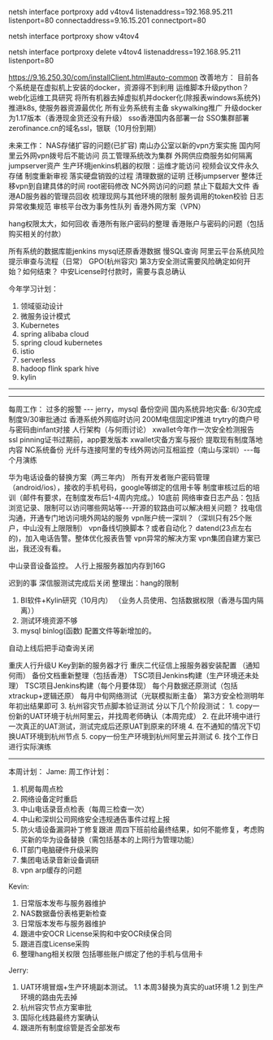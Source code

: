 netsh interface portproxy add v4tov4 listenaddress=192.168.95.211 listenport=80 connectaddress=9.16.15.201 connectport=80

netsh interface portproxy show v4tov4

netsh interface portproxy delete v4tov4 listenaddress=192.168.95.211 listenport=80

https://9.16.250.30/com/installClient.html#auto-common
改善地方：
目前各个系统是在虚拟机上安装的docker，资源得不到利用
运维脚本升级python？
web化运维工具研究
将所有机器去掉虚拟机并docker化(除报表windows系统外)
推进k8s, 使服务器资源最优化
所有业务系统有主备
skywalking推广
升级docker为1.17版本（香港现金货还没有升级）
sso香港国内各部署一台
SSO集群部署
zerofinance.cn的域名ssl，银联（10月份到期）

未来工作：
NAS存储扩容的问题(已扩容)
南山办公室以新的vpn方案实施
国内阿里云外网vpn拨号后不能访问
员工管理系统改为集群
外网供应商服务如何隔离
jumpserver资产
生产环境jenkins机器的权限：运维才能访问
视频会议文件永久存储
制度重新审视
落实硬盘销毁的过程
清理数据的证明
迁移jumpserver
整体迁移vpn到自建具体的时间
root密码修改
NC外网访问的问题
禁止下载超大文件
香港AD服务器的管理员回收
梳理现网与其他环境的限制
服务调用的token校验
日志异常收集规范
审核平台改为事务性队列
香港外网方案（VPN）

hang权限太大，如何回收
香港所有账户密码的整理
香港账户与密码的问题（包括购买相关的付款）

所有系统的数据库能jenkins mysql还原香港数据
慢SQL查询
阿里云平台系统风险提示审查与流程（日常）
GPO(杭州容灾)
第3方安全测试需要风险确定如何开始？如何结束？
中安License时付款时，需要与袁总确认

今年学习计划：
1. 领域驱动设计
2. 微服务设计模式
3. Kubernetes
4. spring alibaba cloud
5. spring cloud kubernetes
6. istio
7. serverless
8. hadoop flink spark hive
9. kylin
-------------------------------------------------

-------------------------------------------------
每周工作：
过多的报警 --- jerry，mysql 备份空间
国内系统异地灾备: 6/30完成
制度9/30审批通过
香港系统外网临时访问
200M电信固定IP推进
trytry的商户号与密码由infant对接
人行架构（与何雨讨论）
xwallet今年作一次安全检测报告
ssl pinning证书过期前，app要发版本
xwallet灾备方案与报价
提取现有制度落地内容
NC系统备份
光纤与连接阿里的专线外网访问互相监控（南山与深圳）---每个月演练

华为电话设备的替换方案（两三年内）
所有开发者账户密码管理（android/ios），接收的手机号码，google等绑定的信用卡等
制度审核过后的培训（邮件有要求，在制度发布后1-4周内完成。）10底前
网络审查日志产品：包括浏览记录、限制可以访问哪些网站等---开源的软路由可以解决相关问题？
找电信沟通，开通专门地访问境外网站的服务
vpn账户统一深圳？（深圳只有25个账户，中山没有上限限制）
vpn备线切换脚本？或者自动化？
datend(23点左右的)，加入电话告警。整体优化报表告警
vpn异常的解决方案
vpn集团自建方案已出，我还没有看。

中山录音设备监控。
人行上报服务器加内存到16G


迟到的事
深信服测试完成后关闭
整理出：hang的限制

1. BI软件+Kylin研究（10月内）
（业务人员使用、包括数据权限（香港与国内隔离））
2. 测试环境资源不够
3. mysql binlog(函数) 配置文件等新增加的。


自动上线后把手动查询关闭

重庆人行升级U Key到新的服务器才行
重庆二代征信上报服务器安装配置 （通知何雨）
备份文档重新整理（包括香港）
TSC项目Jenkins构建（生产环境还未处理）
TSC项目Jenkins构建（每个月要体现）
每个月数据还原测试（包括xtrackup+逻辑还原）
每月中旬网络测试（光联模拟断主备）
第3方安全检测明年年初出结果即可
3. 杭州容灾节点脚本验证测试
    分以下几个阶段测试：
    1. copy一份新的UAT环境于杭州阿里云，并找周老师确认（本周完成）
    2. 在此环境中进行一次真正的UAT测试，测试完成后还原UAT到原来的环境
    4. 在不通知的情况下切换UAT环境到杭州节点
    5. copy一份生产环境到杭州阿里云并测试
    6. 找个工作日进行实际演练
    
------------------------------------
本周计划：
Jame:
周工作计划：
1. 机房每周点检
2. 网络设备定时重启
3. 中山电话录音点检表（每周三检查一次）
4. 中山和深圳公司网络安全违规通告事件过程上报
5. 防火墙设备漏洞补丁修复跟进
    周四下班前给最终结果，如何不能修复，考虑购买新的华为设备替换（需包括基本的上网行为管理功能）
6. IT部门电脑硬件升级采购
7. 集团电话录音新设备调研
8. vpn arp缓存的问题

Kevin:
1. 日常版本发布与服务器维护
2. NAS数据备份表格更新检查
3. 日常版本发布与服务器维护
4.  跟进中安OCR License采购和中安OCR续保合同
5. 跟进百度License采购
6. 整理hang相关权限
    包括哪些账户绑定了他的手机与信用卡

Jerry:
1. UAT环境冒烟+生产环境副本测试。
    1.1 本周3替换为真实的uat环境
    1.2 到生产环境的路由先去掉
2. 杭州容灾节点方案审批
3. 国际化线路最终方案确认
4. 跟进所有制度综管是否全部发布